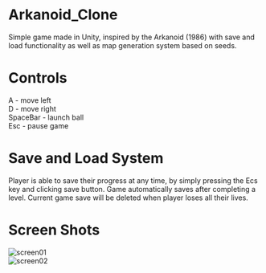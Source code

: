 # Arkanoid_Clone

Simple game made in Unity, inspired by the Arkanoid (1986) with save and load functionality as well as map generation system based on seeds.

# Controls
A - move left <br />
D - move right <br />
SpaceBar - launch ball <br />
Esc - pause game

# Save and Load System
Player is able to save their progress at any time, by simply pressing the Ecs key and clicking save button. Game automatically saves after completing a level. Current game save will be deleted when player loses all their lives.

# Screen Shots
![screen01](Arkanoid_Clone/Arkanoid_Clone/Assets/ScreenShots/screenShot_01.png)
 <br />
 ![screen02](Arkanoid_Clone/Arkanoid_Clone/Assets/ScreenShots/screenShot_02.png)
 
